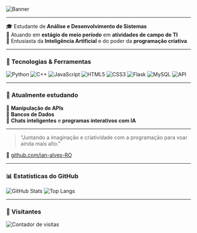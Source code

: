 <!-- Banner Animado -->
![Banner](https://readme-typing-svg.demolab.com?font=Fira+Code&size=28&pause=1000&color=22D3EE&center=true&vCenter=true&width=800&lines=👋+Bem-vindo(a)+ao+meu+perfil!;Sou+IAN+ALVES+RODRIGUES;Estudante+de+ADS+e+Entusiasta+da+Inteligência+Artificial!;Transformando+ideias+em+código+💻)

---

🎓 Estudante de **Análise e Desenvolvimento de Sistemas**  
💼 Atuando em **estágio de meio período** em **atividades de campo de TI**  
🤖 Entusiasta da **Inteligência Artificial** e do poder da **programação criativa**

---

### 🧠 Tecnologias & Ferramentas
![Python](https://img.shields.io/badge/Python-3776AB?style=for-the-badge&logo=python&logoColor=white)
![C++](https://img.shields.io/badge/C++-00599C?style=for-the-badge&logo=cplusplus&logoColor=white)
![JavaScript](https://img.shields.io/badge/JavaScript-F7DF1E?style=for-the-badge&logo=javascript&logoColor=black)
![HTML5](https://img.shields.io/badge/HTML5-E34F26?style=for-the-badge&logo=html5&logoColor=white)
![CSS3](https://img.shields.io/badge/CSS3-1572B6?style=for-the-badge&logo=css3&logoColor=white)
![Flask](https://img.shields.io/badge/Flask-000000?style=for-the-badge&logo=flask&logoColor=white)
![MySQL](https://img.shields.io/badge/MySQL-4479A1?style=for-the-badge&logo=mysql&logoColor=white)
![API](https://img.shields.io/badge/API-009688?style=for-the-badge&logo=fastapi&logoColor=white)

---

### 🚀 Atualmente estudando
🔗 **Manipulação de APIs**  
🧠 **Bancos de Dados**  
💬 **Chats inteligentes** e **programas interativos com IA**

---

> “Juntando a imaginação e criatividade com a programação para voar ainda mais alto.”  

📍 [github.com/ian-alves-RO](https://github.com/ian-alves-RO)

---

### 📊 Estatísticas do GitHub
![GitHub Stats](https://github-readme-stats.vercel.app/api?username=ian-alves-RO&show_icons=true&theme=tokyonight)
![Top Langs](https://github-readme-stats.vercel.app/api/top-langs/?username=ian-alves-RO&layout=compact&theme=tokyonight)

---

### 👀 Visitantes
![Contador de visitas](https://komarev.com/ghpvc/?username=ian-alves-RO&color=blueviolet&style=for-the-badge)
